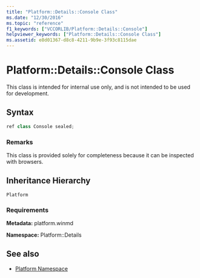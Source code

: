 ```yaml
---
title: "Platform::Details::Console Class"
ms.date: "12/30/2016"
ms.topic: "reference"
f1_keywords: ["VCCORLIB/Platform::Details::Console"]
helpviewer_keywords: ["Platform::Details::Console Class"]
ms.assetid: e8d01367-d8c8-4211-9b9e-3f93c8115dae
---
```

# Platform::Details::Console Class

This class is intended for internal use only, and is not intended to be used for development.

## Syntax

```cpp
ref class Console sealed;
```

### Remarks

This class is provided solely for completeness because it can be inspected with browsers.

## Inheritance Hierarchy

`Platform`

### Requirements

**Metadata:** platform.winmd

**Namespace:** Platform::Details

## See also

- [Platform Namespace](platform-namespace-c-cx.md)
